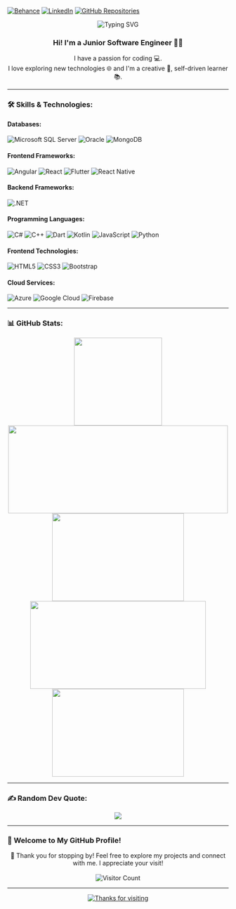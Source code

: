 [![Behance](https://img.shields.io/badge/Behance-1769ff?logo=behance&logoColor=white)](https://www.behance.net/georgevictorkamal)
[![LinkedIn](https://img.shields.io/badge/LinkedIn-%230077B5.svg?logo=linkedin&logoColor=white)](https://www.linkedin.com/in/georgevictorkamal/)
[![GitHub Repositories](https://img.shields.io/badge/GitHub%20Repositories-181717?logo=github&logoColor=white)](https://github.com/georgevictorkamal?tab=repositories)

<!--
[![Portfolio](https://img.shields.io/badge/Website-000000?logo=google-chrome&logoColor=white)](https://www.yourwebsite.com)
[![Stack Overflow](https://img.shields.io/badge/Stack%20Overflow-FE7A16?logo=stack-overflow&logoColor=white)](https://stackoverflow.com/users/yourprofile)
[![Twitter](https://img.shields.io/badge/Twitter-1DA1F2?logo=twitter&logoColor=white)](https://twitter.com/yourprofile)
-->

<p align="center">
  <img src="https://readme-typing-svg.herokuapp.com?color=%2333FF02&size=40&center=true&vCenter=true&width=1000&height=100&lines=Junior+Software+Engineer" alt="Typing SVG">
</p>

<h3 align="center">Hi! I'm a Junior Software Engineer 👩‍💻</h3>
<p align="center">
  I have a passion for coding 💻.<br/>
  I love exploring new technologies 🌐 and I'm a creative 🎨, self-driven learner 📚.
</p>

---

### 🛠️ Skills & Technologies:

#### Databases:
![Microsoft SQL Server](https://img.shields.io/badge/Microsoft%20SQL%20Server-CC2927?style=plastic&logo=microsoft%20sql%20server&logoColor=white)
![Oracle](https://img.shields.io/badge/Oracle-F80000?style=plastic&logo=oracle&logoColor=white)
![MongoDB](https://img.shields.io/badge/MongoDB-47A248?style=plastic&logo=mongodb&logoColor=white)

#### Frontend Frameworks:
![Angular](https://img.shields.io/badge/Angular-DD0031?style=plastic&logo=angular&logoColor=white)
![React](https://img.shields.io/badge/React-%2361DAFB?style=plastic&logo=react&logoColor=white)
![Flutter](https://img.shields.io/badge/Flutter-%2302569B.svg?style=plastic&logo=Flutter&logoColor=white)
![React Native](https://img.shields.io/badge/React_Native-%2320232a.svg?style=plastic&logo=react&logoColor=%2361DAFB)

#### Backend Frameworks:
![.NET](https://img.shields.io/badge/.NET-5C2D91?style=plastic&logo=.net&logoColor=white)

#### Programming Languages:
![C#](https://img.shields.io/badge/C%23-%23239120.svg?style=plastic&logo=c-sharp&logoColor=white)
![C++](https://img.shields.io/badge/C++-%2300599C.svg?style=plastic&logo=c%2B%2B&logoColor=white)
![Dart](https://img.shields.io/badge/Dart-%230175C2.svg?style=plastic&logo=dart&logoColor=white)
![Kotlin](https://img.shields.io/badge/Kotlin-%230095D5.svg?style=plastic&logo=kotlin&logoColor=white)
![JavaScript](https://img.shields.io/badge/Javascript-%23323330.svg?style=plastic&logo=javascript&logoColor=%23F7DF1E)
![Python](https://img.shields.io/badge/Python-3670A0?style=plastic&logo=python&logoColor=ffdd54)

#### Frontend Technologies:
![HTML5](https://img.shields.io/badge/HTML5-%23E34F26.svg?style=plastic&logo=html5&logoColor=white)
![CSS3](https://img.shields.io/badge/CSS3-%231572B6.svg?style=plastic&logo=css3&logoColor=white)
![Bootstrap](https://img.shields.io/badge/Bootstrap-%23563D7C.svg?style=plastic&logo=bootstrap&logoColor=white)

#### Cloud Services:
![Azure](https://img.shields.io/badge/Azure-%230072C6.svg?style=plastic&logo=azure-devops&logoColor=white)
![Google Cloud](https://img.shields.io/badge/Google%20Cloud-%234285F4.svg?style=plastic&logo=google-cloud&logoColor=white)
![Firebase](https://img.shields.io/badge/Firebase-%23039BE5.svg?style=plastic&logo=firebase)


---

### 📊 GitHub Stats:

<p align="center">
  <img src="https://github-profile-summary-cards.vercel.app/api/cards/profile-details?username=georgevictorkamal&theme=2077" height="200" />
  <img src="https://github-readme-activity-graph.vercel.app/graph?username=GeorgeVictorKamal&theme=2077" width="500" height="200" />
  <img src="https://github-profile-summary-cards.vercel.app/api/cards/repos-per-language?username=georgevictorkamal&theme=2077" width="300" height="200" />
  <img src="https://github-readme-stats.vercel.app/api?username=GeorgeVictorKamal&theme=2077&hide_border=true&include_all_commits=false&count_private=false" width="400" height="200" />
  <img src="https://github-profile-summary-cards.vercel.app/api/cards/most-commit-language?username=georgevictorkamal&theme=2077" width="300" height="200" />
</p>


---

### ✍️ Random Dev Quote:
<p align="center">
  <img src="https://quotes-github-readme.vercel.app/api?type=horizontal&theme=dark" />
</p>

---

### 👋 Welcome to My GitHub Profile!
<p align="center">
  🌟 Thank you for stopping by! Feel free to explore my projects and connect with me. I appreciate your visit!<br/><br/>
  <img src="https://profile-counter.glitch.me/georgevictorkamal/count.svg" alt="Visitor Count" />
</p>

---

<div align="center"> 
  <a href="https://github.com/tanyagupta0201">
    <img src="https://readme-typing-svg.herokuapp.com/?lines=Thanks+For+Visiting!!&center=true&color=FF0000" alt="Thanks for visiting" />
  </a>
</div>
